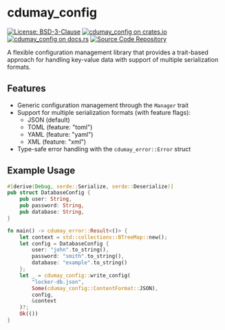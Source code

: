 # cdumay_config

[![License: BSD-3-Clause](https://img.shields.io/badge/license-BSD--3--Clause-blue)](./LICENSE)
[![cdumay_config on crates.io](https://img.shields.io/crates/v/cdumay_config)](https://crates.io/crates/cdumay_config)
[![cdumay_config on docs.rs](https://docs.rs/cdumay_config/badge.svg)](https://docs.rs/cdumay_config)
[![Source Code Repository](https://img.shields.io/badge/Code-On%20GitHub-blue?logo=GitHub)](https://github.com/cdumay/cdumay_config)

A flexible configuration management library that provides a trait-based approach for handling
key-value data with support of multiple serialization formats.

## Features

- Generic configuration management through the `Manager` trait
- Support for multiple serialization formats (with feature flags):
  - JSON (default)
  - TOML (feature: "toml")
  - YAML (feature: "yaml")
  - XML (feature: "xml")
- Type-safe error handling with the `cdumay_error::Error` struct

## Example Usage

```rust
#[derive(Debug, serde::Serialize, serde::Deserialize)]
pub struct DatabaseConfig {
    pub user: String,
    pub password: String,
    pub database: String,
}

fn main() -> cdumay_error::Result<()> {
    let context = std::collections::BTreeMap::new();
    let config = DatabaseConfig {
        user: "john".to_string(),
        password: "smith".to_string(),
        database: "example".to_string()
    };
    let _ = cdumay_config::write_config(
        "locker-db.json",
        Some(cdumay_config::ContentFormat::JSON),
        config,
        &context
    )?;
    Ok(())
}
```

